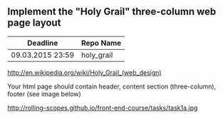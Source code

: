 ## Implement the "Holy Grail" three-column web page layout

Deadline         | Repo Name
-----------------|---------
09.03.2015 23:59 | holy_grail

http://en.wikipedia.org/wiki/Holy_Grail_(web_design)

Your html page should contain header, content section (three-column), footer (see image below)

http://rolling-scopes.github.io/front-end-course/tasks/task1a.jpg
